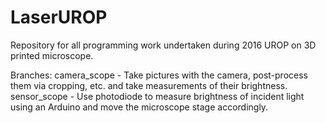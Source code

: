 # LaserUROP
Repository for all programming work undertaken during 2016 UROP on 3D printed microscope.

Branches:
camera_scope - Take pictures with the camera, post-process them via cropping, etc. and take measurements of their brightness.
sensor_scope - Use photodiode to measure brightness of incident light using an Arduino and move the microscope stage accordingly.